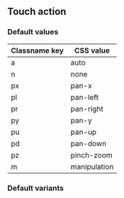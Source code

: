 ## Touch action

<!-- <values.touchAction> -->
### Default values
|Classname key|CSS value   |
|-------------|------------|
|a            |auto        |
|n            |none        |
|px           |pan-x       |
|pl           |pan-left    |
|pr           |pan-right   |
|py           |pan-y       |
|pu           |pan-up      |
|pd           |pan-down    |
|pz           |pinch-zoom  |
|m            |manipulation|

<!-- </values.touchAction> -->

<!-- <variants.touchAction> -->
### Default variants

<!-- </variants.touchAction> -->